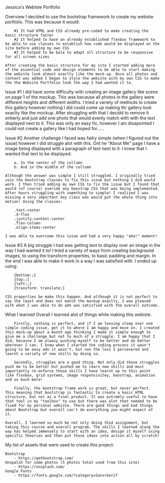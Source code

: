 Jessica's Webiste Portfolio

Overview
    I decided to use the bootstrap framework to create my webiste portfolio. This was because it would:

        #1 It had HTML and CSS already pre-coded to make creating the basic structure faster
        #2 It helped to have an already established flexbox framework to be able to use classes to extablish how code would be displayed on the site before adding my own CSS
        #3 It helped to be bale to adapt all structure to be responsive for all screen sizes

    After creating the basic structure for my site I started adding more of the essential code and design elements to be able to start making the webiste look almost exaclty like the mock-up. Once all photos and content was added I began to style the webiste with my own CSS to make the the Website Portfolio look the way I had wanted it to. 

Issue #1
    I did have some difficulty with creating an image gallery like scene on page 1 of the mockup. This was because all photos in the gallery were different heights and different widths. I tried a variety of methods to create this gallery however nothing I did could come up making thr gallery look exaclty like the mockup. After struggling with that I decidd to remove it entierly and just add one photo that would evenly match with with the text displayed next to it. This was only an easy fix, however I am disapointed I could not create a gallery like I had hoped for......

Issue #2
    Another challenge I faced was failry simple (when I figured out the issue) however I did struggle alot with this. Ont he "About Me" page I have a image being displayed with a paragraph of text next to it. I knew that I wanted that text to be displayed:

        a. In the center of the collumn
        b. And in the middle of the collumn

    Although the answer was simple I still struggled. I originally tried usin the bootstrap classes to fix this issue but nothing I did would work. I then tried adding my own CSS to fix the issue but I found that would (of course) overide any boostrap CSS that was being implemented. After hours struggling with something to simple! I realized I was missing a very important key class was would put the whole thing into motion! Using the classes:
        
        .text-center
        .d-flex 
        .justify-content-center 
        .flex-column 
        .align-items-center

    I was able to overcome this issue and had a very happy "aha!" moment!

Issue #3 
    A big struggle I had was getting text to display over an image in the way I had wanted it to! I tried a variety of ways from creating background images, to using the transform properties, to basic padding and margin. In the end I was able to make it work in a way I was satisfied with. I ended up using:

        {bottom:;}
        {top:;}
        {left:;}
        {transform: translate;}

    CSS properties be make this happen. And although it is not perfect to say the least and does not match the mockup exaclty, I was pleased with what I was able to do adn was satisfied with the overall outcome. 

What I learned
    Overall I learned alot of things while making this webiste. 
    
        Firstly, nothing is perfect, and if I am loosing sleep over one simple coding issue, get it to where I am happy and move on. I created this mock-up about a month ago thinking I made it simple enough to give me a challenge but not to much of a struggle. I am happy that I did, because I am alwasy pushing myself to be better and do better wherever I can. I knew when I started the coding process it wasn't going to be easy adn it wasn't, but non the less I persevered and learnt a variety of new skills by doing so. 

        Secondly, struggles are a good thing. Not only did those struggles push me to be better but pushed me to learn new skills and most importantly re-enforce those skills I have learnt up to this point like flexbox, grid systems, image responsivitey, boostrap, animation and so much more! 

        Finally, the bootstrap frame work is great, but never perfect. This meaning that bootstrap is fantastic to create a basic HTML structure, but not as a final product. It was extremly useful to have that tool in my "toolbox" to use but there was alot that needed to be fixed for my personal webiste. There are good things and bad things about Bootstrap but overall can't do everything you might expect of it. 

    Overall, I learned so much be not only doing thid assignment, but taking this course and overall program. The skills I learned along the way has helped immensely to start with an idea, design it myself using specific theories and then put those ideas into action all by scratch! 

My list of assets that were used to create this project:

    Bootstrap 
        - https://getbootstrap.com/
    Unspalsh for some photos (5 photos total used from this site)
        - https://unsplash.com/
    Google Fonts 
        - https://fonts.google.com/?category=Sans+Serif
   
  

